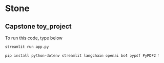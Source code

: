# Stone

## Capstone toy_project

To run this code, type below

```bash
streamlit run app.py
```

```bash
pip install python-dotenv streamlit langchain openai bs4 pypdf PyPDF2 torch tiktoken transformers sentence-transformers "openai[embeddings]" faiss-cpu chromadb streamlit-chat streamlit-extras loguru -U langchain-community langchain-text-splitters langchain_google_genai yfinance re ta
```
